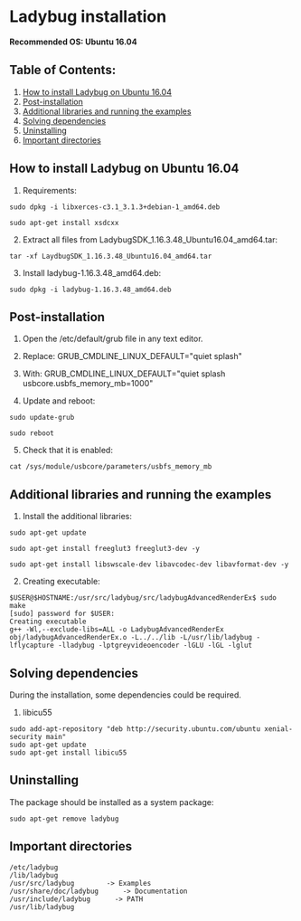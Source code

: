 Ladybug installation
====================
**Recommended OS: Ubuntu 16.04**

## Table of Contents:

1) [How to install Ladybug on Ubuntu 16.04](#how-to-install-ladybug-on-Ubuntu-16.04)
2) [Post-installation](#post-installation)
3) [Additional libraries and running the examples](#additional-libraries-and-running-the-examples)
4) [Solving dependencies](#solving-dependencies)
5) [Uninstalling](#uninstalling)
6) [Important directories](#important-directories)


## How to install Ladybug on Ubuntu 16.04

1) Requirements:

```shell
sudo dpkg -i libxerces-c3.1_3.1.3+debian-1_amd64.deb
```

```shell
sudo apt-get install xsdcxx
```

2) Extract all files from LadybugSDK_1.16.3.48_Ubuntu16.04_amd64.tar:

```shell
tar -xf LaydbugSDK_1.16.3.48_Ubuntu16.04_amd64.tar
```

3) Install ladybug-1.16.3.48_amd64.deb:

```shell
sudo dpkg -i ladybug-1.16.3.48_amd64.deb
```

## Post-installation

1) Open the /etc/default/grub file in any text editor.

2) Replace:
GRUB_CMDLINE_LINUX_DEFAULT="quiet splash"

3) With:
GRUB_CMDLINE_LINUX_DEFAULT="quiet splash usbcore.usbfs_memory_mb=1000"

4) Update and reboot:

```shell
sudo update-grub

sudo reboot
```

5) Check that it is enabled:

```shell
cat /sys/module/usbcore/parameters/usbfs_memory_mb
```

## Additional libraries and running the examples

1) Install the additional libraries:

```shell
sudo apt-get update

sudo apt-get install freeglut3 freeglut3-dev -y

sudo apt-get install libswscale-dev libavcodec-dev libavformat-dev -y
```

2) Creating executable:

```shell
$USER@$HOSTNAME:/usr/src/ladybug/src/ladybugAdvancedRenderEx$ sudo make
[sudo] password for $USER: 
Creating executable
g++ -Wl,--exclude-libs=ALL -o LadybugAdvancedRenderEx obj/ladybugAdvancedRenderEx.o -L../../lib -L/usr/lib/ladybug -lflycapture -lladybug -lptgreyvideoencoder -lGLU -lGL -lglut
```

## Solving dependencies

During the installation, some dependencies could be required.

1) libicu55

```shell
sudo add-apt-repository "deb http://security.ubuntu.com/ubuntu xenial-security main"
sudo apt-get update
sudo apt-get install libicu55
```

## Uninstalling

The package should be installed as a system package:

```shell
sudo apt-get remove ladybug
```

## Important directories

```shell
/etc/ladybug
/lib/ladybug
/usr/src/ladybug		-> Examples
/usr/share/doc/ladybug  	-> Documentation
/usr/include/ladybug	  -> PATH
/usr/lib/ladybug
```
